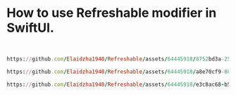 How to use Refreshable modifier in SwiftUI.
===========================================

`````````ruby


https://github.com/Elaidzha1940/Refreshable/assets/64445918/8752bd3a-25dd-4cb4-8fc9-b5f00145db49

https://github.com/Elaidzha1940/Refreshable/assets/64445918/a8e70cf9-8830-4a3b-ad30-080b15b3fb19

https://github.com/Elaidzha1940/Refreshable/assets/64445918/e3c8ac68-b539-4c73-8c4e-d7b8fdde484e


`````````
